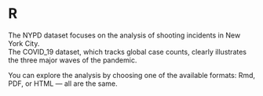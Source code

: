 # R  

The NYPD dataset focuses on the analysis of shooting incidents in New York City.  
The COVID_19 dataset, which tracks global case counts, clearly illustrates the three major waves of the pandemic.  

You can explore the analysis by choosing one of the available formats: Rmd, PDF, or HTML — all are the same.  